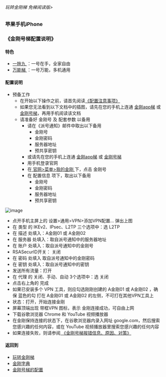 ###### 玩转金刚梯 免梯阅读版>
### 苹果手机iPhone
### 《金刚号梯配置说明》

#### 特色
  - [ 一拖九 ](https://github.com/a2zitpro/web/blob/master/LadderFree/kkDictionary/OneForNine.md)：一号在手，全家自由
  - [ 万能梯 ](https://github.com/a2zitpro/web/blob/master/LadderFree/kkDictionary/KKLadderKKIDMultipurpose.md)：一号万能，多机通用
 
#### 配置说明

- 预备工作
  - 在开始以下操作之前，请首先阅读[《配置注意事项》](https://github.com/a2zitpro/web/blob/master/LadderFree/kkDictionary/ConsiderationsWhileConfigureKKID.md)
  - 如果您无法看到以下文档中的插图，请先在您的手机上连通 [金刚app梯](https://github.com/a2zitpro/web/blob/master/LadderFree/kkDictionary/KKLadderAPP.md) 或 [金刚号梯](https://github.com/a2zitpro/web/blob/master/LadderFree/kkDictionary/KKLadderKKID.md)，再用手机阅读该文档
  - 请准备好 金刚号 及 配套参数  以备用
    - 请在《派号通知》邮件中取出以下备用
      - 金刚号
      - 金刚密码
      - 服务器地址
      - 预共享密钥
    - 或请先在您的手机上连通 [金刚app梯](https://github.com/a2zitpro/web/blob/master/LadderFree/kkDictionary/KKLadderAPP.md) 或 [金刚号梯](https://github.com/a2zitpro/web/blob/master/LadderFree/kkDictionary/KKLadderKKID.md)
    - 用手机登录官网
    - 在[ 官网>菜单>我的金刚 ](https://www.atozitpro.net/zh/my-account/)下，点击 金刚号
    - 在 配置信息 项下，取出以下备用
      - 金刚号
      - 金刚密码
      - 服务器地址
      - 预共享密钥

![image](https://github.com/a2zitpro/web/blob/master/24491F5B-F762-4C61-AB73-50B2F409CF92.jpeg)

- 点开手机主屏上的 设置>通用>VPN>添加VPN配置… 弹出上图
- 在 类型 的 IKEv2、IPsec、L2TP 三个选项中：选 L2TP
- 在 描述 处填入：A金刚01 或 A金刚02
- 在 服务器 处填入：取自派号通知中的服务器地址
- 在 账户 处填入：取自派号通知中的金刚号
- RSASecurID开关： 关闭 
- 在 密码 处填入 取自派号通知中的金刚密码
- 在 密钥 处填入：取自派号通知中的密钥
- 发送所有流量：打开
- 在 代理 的 关闭、手动、自动 3个选项中：选 关闭 
- 点击右上角的 完成
- 如果已安装多个 VPN 工具，则应勾选刚刚创建的 A金刚01 或 A金刚02 ，确保 蓝色的勾 打在 A金刚01 或 A金刚02 的左侧，不可打在其他VPN工具上
- 状态：打开，开始连接金刚
- 屏幕顶端出现 带框VPN 图标，表示 金刚连接成功，可自由上网
- 下载谷歌浏览器 Chrome 和 YouTube 视频播放器
- 在金刚保持连接的状态下，在谷歌浏览器内录入网址 google.com，然后搜索您感兴趣的任何内容，或在 YouTube 视频播放器里搜索您感兴趣的任何内容
- 如果连接失败，则请参阅[ 《金刚号梯报错信息、原因、对策》](https://github.com/a2zitpro/web/blob/master/LadderFree/kkDictionary/KKLadderKKIDErroMessage.md)


#### 返回到
- [玩转金刚梯](https://github.com/a2zitpro/web/blob/master/LadderFree/A.md)
- [金刚字典](https://github.com/a2zitpro/web/blob/master/LadderFree/kkDictionary/KKDictionary.md)
- [金刚号梯的配置](https://github.com/a2zitpro/web/blob/master/LadderFree/kkDictionary/KKLadderConfigration/KKLadderConfigration.md)
